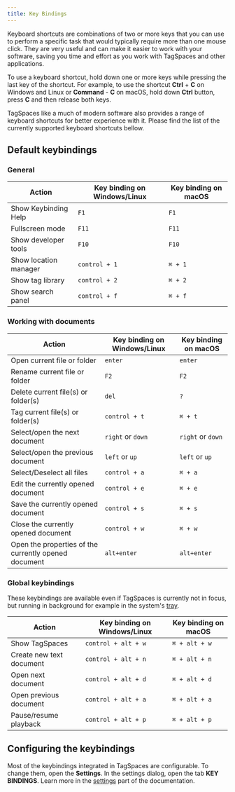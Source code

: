```yaml
---
title: Key Bindings
---
```


Keyboard shortcuts are combinations of two or more keys that you can use to perform a specific task that would typically require more than one mouse click. They are very useful and can make it easier to work with your software, saving you time and effort as you work with TagSpaces and other applications.

To use a keyboard shortcut, hold down one or more keys while pressing the last key of the shortcut. For example, to use the shortcut **Ctrl** + **C** on Windows and Linux or **Command** - **C** on macOS, hold down **Ctrl** button, press **C** and then release both keys.

TagSpaces like a much of modern software also provides a range of keyboard shortcuts for better experience with it. Please find the list of the currently supported keyboard shortcuts bellow.

## Default keybindings

### General

| Action                | Key binding on Windows/Linux | Key binding on macOS |
| --------------------- | ---------------------------- | -------------------- |
| Show Keybinding Help  | `F1`                         | `F1`                 |
| Fullscreen mode       | `F11`                        | `F11`                |
| Show developer tools  | `F10`                        | `F10`                |
| Show location manager | `control + 1`                | `⌘ + 1`              |
| Show tag library      | `control + 2`                | `⌘ + 2`              |
| Show search panel     | `control + f`                | `⌘ + f`              |

### Working with documents

| Action                                               | Key binding on Windows/Linux | Key binding on macOS |
| ---------------------------------------------------- | ---------------------------- | -------------------- |
| Open current file or folder                          | `enter`                      | `enter`              |
| Rename current file or folder                        | `F2`                         | `F2`                 |
| Delete current file(s) or folder(s)                  | `del`                        | `?`                  |
| Tag current file(s) or folder(s)                     | `control + t`                | `⌘ + t`              |
| Select/open the next document                        | `right` or `down`            | `right` or `down`    |
| Select/open the previous document                    | `left` or `up`               | `left` or `up`       |
| Select/Deselect all files                            | `control + a`                | `⌘ + a`              |
| Edit the currently opened document                   | `control + e`                | `⌘ + e`              |
| Save the currently opened document                   | `control + s`                | `⌘ + s`              |
| Close the currently opened document                  | `control + w`                | `⌘ + w`              |
| Open the properties of the currently opened document | `alt+enter`                  | `alt+enter`          |

### Global keybindings

These keybindings are available even if TagSpaces is currently not in focus, but running in background for example in the system's [tray](/ui/userinterface/#tray-menu).

| Action                   | Key binding on Windows/Linux | Key binding on macOS |
| ------------------------ | ---------------------------- | -------------------- |
| Show TagSpaces           | `control + alt + w`          | `⌘ + alt + w`        |
| Create new text document | `control + alt + n`          | `⌘ + alt + n`        |
| Open next document       | `control + alt + d`          | `⌘ + alt + d`        |
| Open previous document   | `control + alt + a`          | `⌘ + alt + a`        |
| Pause/resume playback    | `control + alt + p`          | `⌘ + alt + p`        |

## Configuring the keybindings

Most of the keybindings integrated in TagSpaces are configurable. To change them, open the **Settings**. In the settings dialog, open the tab **KEY BINDINGS**. Learn more in the [settings](/ui/settings#key-bindings) part of the documentation.
